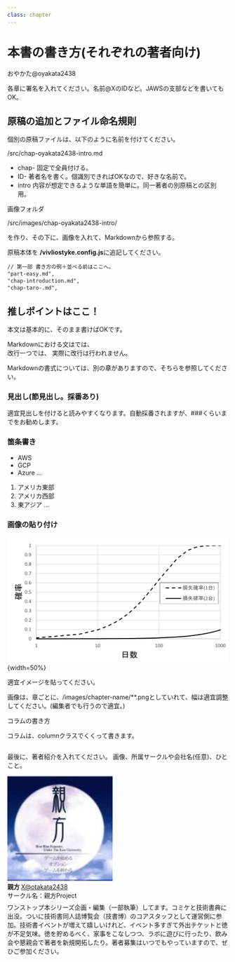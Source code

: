 ```yaml
---
class: chapter
---
```


# 本書の書き方(それぞれの著者向け)

<div class="flush-right">
おやかた@oyakata2438
</div>

各章に署名を入れてください。名前@XのIDなど。JAWSの支部などを書いてもOK。

## 原稿の追加とファイル命名規則

個別の原稿ファイルは、以下のように名前を付けてください。

/src/chap-oyakata2438-intro.md


* chap- 固定で全員付ける。
* ID- 著者名を書く。個識別できればOKなので、好きな名前で。
* intro 内容が想定できるような単語を簡単に。同一著者の別原稿との区別用。


画像フォルダ

/src/images/chap-oyakata2438-intro/

を作り、その下に、画像を入れて、Markdownから参照する。

原稿本体を
**/vivliostyke.config.js**に追記してください。

    // 第一部 書き方の例＋並べる前はここへ。
    "part-easy.md",
	"chap-introduction.md",
	"chap-taro-.md",



## 推しポイントはここ！

本文は基本的に、そのまま書けばOKです。

Markdownにおける文はでは、<br/>
改行一つでは、
実際に改行は行われません。

Markdownの書式については、別の章がありますので、そちらを参照してください。

### 見出し(節見出し。採番あり)

適宜見出しを付けると読みやすくなります。自動採番されますが、###くらいまでをお勧めします。

### 箇条書き

* AWS
* GCP
* Azure ...

1. アメリカ東部
2. アメリカ西部
3. 東アジア ...

### 画像の貼り付け

![2台使用時の確率](images/chap-introduction/datalost2.png){width=50%}

適宜イメージを貼ってください。

画像は、章ごとに、/images/chapter-name/**.pngとしていれて、幅は適宜調整してください。(編集者でも行うので適宜。)

<div class="column">
<div class="column-title">コラムの書き方</div>

コラムは、columnクラスでくくって書きます。

</div>

最後に、著者紹介を入れてください。
画像、所属サークルや会社名(任意)、ひとこと。

<div class="author-profile">
    <img src="images/oyakata.jpg">
    <div>
        <div>
            <b>親方 </b>
            <a href="https://twitter.com/oyakata2438">X@otakata2438</a>
        </div>
        <div>
            サークル名：親方Project
        </div>
    </div>
</div>
<p style="margin-top: 0.5em; margin-bottom: 2em;">
ワンストップ本シリーズ企画・編集（一部執筆）してます。コミケと技術書典に出没。ついに技術書同人誌博覧会（技書博）のコアスタッフとして運営側に参加。技術書イベントが増えて嬉しいけれど、イベント多すぎて外出チケットと徳が不足気味。徳を貯めるべく、家事をこなしつつ、ラボに遊びに行ったり、飲み会や懇親会で著者を新規開拓したり。著者募集はいつでもやっていますので、ぜひご参加ください。
</p>